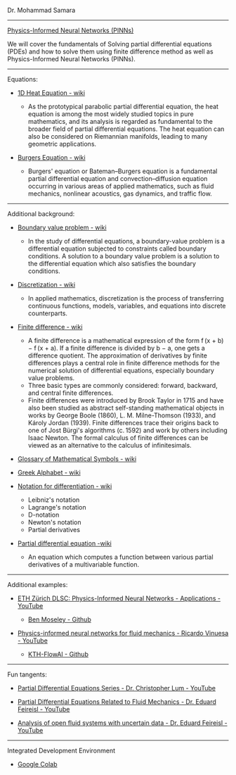 Dr. Mohammad Samara

- - - -

[Physics-Informed Neural Networks (PINNs)](https://www.udemy.com/course/physics-informed-neural-network-pinns/?couponCode=OF53124)


We will cover the fundamentals of Solving partial differential equations (PDEs) and how to solve them using finite difference method as well as Physics-Informed Neural Networks (PINNs).

- - - -

Equations:

* [1D Heat Equation - wiki](https://en.wikipedia.org/wiki/Heat_equation)
  * As the prototypical parabolic partial differential equation, the heat equation is among the most widely studied topics in pure mathematics, and its analysis is regarded as fundamental to the broader field of partial differential equations. The heat equation can also be considered on Riemannian manifolds, leading to many geometric applications.  

* [Burgers Equation - wiki](https://en.wikipedia.org/wiki/Burgers%27_equation)
  * Burgers' equation or Bateman–Burgers equation is a fundamental partial differential equation and convection–diffusion equation occurring in various areas of applied mathematics, such as fluid mechanics, nonlinear acoustics, gas dynamics, and traffic flow.

- - - -

Additional background:

* [Boundary value problem - wiki](https://en.wikipedia.org/wiki/Boundary_value_problem)
  * In the study of differential equations, a boundary-value problem is a differential equation subjected to constraints called boundary conditions. A solution to a boundary value problem is a solution to the differential equation which also satisfies the boundary conditions.
 
* [Discretization - wiki](https://en.wikipedia.org/wiki/Discretization)
   * In applied mathematics, discretization is the process of transferring continuous    functions, models, variables, and equations into discrete counterparts. 

* [Finite difference - wiki](https://en.wikipedia.org/wiki/Finite_difference)
  * A finite difference is a mathematical expression of the form f (x + b) − f (x + a). If a finite difference is divided by b − a, one gets a difference quotient. The approximation of derivatives by finite differences plays a central role in finite difference methods for the numerical solution of differential equations, especially boundary value problems.
  * Three basic types are commonly considered: forward, backward, and central finite differences.
  * Finite differences were introduced by Brook Taylor in 1715 and have also been studied as abstract self-standing mathematical objects in works by George Boole (1860), L. M. Milne-Thomson (1933), and Károly Jordan (1939). Finite differences trace their origins back to one of Jost Bürgi's algorithms (c. 1592) and work by others including Isaac Newton. The formal calculus of finite differences can be viewed as an alternative to the calculus of infinitesimals.

* [Glossary of Mathematical Symbols - wiki](https://en.wikipedia.org/wiki/Glossary_of_mathematical_symbols)

* [Greek Alphabet - wiki](https://en.wikipedia.org/wiki/Greek_alphabet)
 
* [Notation for differentiation - wiki](https://en.wikipedia.org/wiki/Notation_for_differentiation)
  * Leibniz's notation
  * Lagrange's notation
  * D-notation
  * Newton's notation
  * Partial derivatives

* [Partial differential equation -wiki](https://en.wikipedia.org/wiki/Partial_differential_equation)
  * An equation which computes a function between various partial derivatives of a multivariable function.

- - - -

Additional examples:

* [ETH Zürich DLSC: Physics-Informed Neural Networks - Applications - YouTube](https://youtu.be/IDIv92Z6Qvc?si=EUGCvYt7zPQbjaJ0)

  * [Ben Moseley - Github](https://github.com/benmoseley)

* [Physics-informed neural networks for fluid mechanics - Ricardo Vinuesa - YouTube](https://youtu.be/EHrgSPHZG3Y?si=MHxGJSb_TyKUImm1)

  * [KTH-FlowAI - Github](https://github.com/KTH-FlowAI)
    
- - - -

Fun tangents:

* [Partial Differential Equations Series - Dr. Christopher Lum - YouTube](https://youtube.com/playlist?list=PLxdnSsBqCrrFvek-n1MKhFaDARSdKWPnx&si=MzTnzjGgu_DkYgP0)

* [Partial Differential Equations Related to Fluid Mechanics - Dr. Eduard Feireisl - YouTube](https://youtu.be/qIxVvecPSbc?si=97Gy2Zw02wJXeDV1)

* [Analysis of open fluid systems with uncertain data - Dr. Eduard Feireisl - YouTube](https://youtu.be/izHpSwQPdVQ?si=jVz9x5HJSBQNI1JU)

- - - -
 
Integrated Development Environment

* [Google Colab](https://colab.research.google.com)
